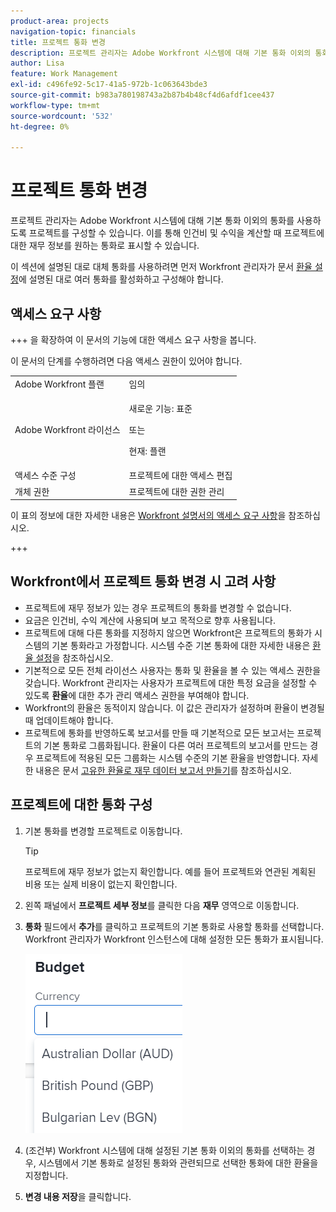 ```yaml
---
product-area: projects
navigation-topic: financials
title: 프로젝트 통화 변경
description: 프로젝트 관리자는 Adobe Workfront 시스템에 대해 기본 통화 이외의 통화를 사용하도록 프로젝트를 구성할 수 있습니다. 이를 통해 인건비 및 수익을 계산할 때 프로젝트에 대한 재무 정보를 원하는 통화로 표시할 수 있습니다.
author: Lisa
feature: Work Management
exl-id: c496fe92-5c17-41a5-972b-1c063643bde3
source-git-commit: b983a780198743a2b87b4b48cf4d6afdf1cee437
workflow-type: tm+mt
source-wordcount: '532'
ht-degree: 0%

---
```


# 프로젝트 통화 변경

프로젝트 관리자는 Adobe Workfront 시스템에 대해 기본 통화 이외의 통화를 사용하도록 프로젝트를 구성할 수 있습니다. 이를 통해 인건비 및 수익을 계산할 때 프로젝트에 대한 재무 정보를 원하는 통화로 표시할 수 있습니다.

이 섹션에 설명된 대로 대체 통화를 사용하려면 먼저 Workfront 관리자가 문서 [환율 설정](../../../administration-and-setup/manage-workfront/exchange-rates/set-up-exchange-rates.md)에 설명된 대로 여러 통화를 활성화하고 구성해야 합니다.

## 액세스 요구 사항

+++ 을 확장하여 이 문서의 기능에 대한 액세스 요구 사항을 봅니다.

이 문서의 단계를 수행하려면 다음 액세스 권한이 있어야 합니다.

<table style="table-layout:auto"> 
 <col> 
 <col> 
 <tbody> 
  <tr> 
   <td role="rowheader">Adobe Workfront 플랜</td> 
   <td>임의</td> 
  </tr> 
  <tr> 
   <td role="rowheader">Adobe Workfront 라이선스</td> 
   <td>
   <p>새로운 기능: 표준</p>
   <p>또는</p>
   <p>현재: 플랜</p></td> 
  </tr> 
  <tr> 
   <td role="rowheader">액세스 수준 구성</td> 
   <td>프로젝트에 대한 액세스 편집</td> 
  </tr> 
  <tr> 
   <td role="rowheader">개체 권한</td> 
   <td>프로젝트에 대한 권한 관리</td> 
  </tr> 
 </tbody> 
</table>

이 표의 정보에 대한 자세한 내용은 [Workfront 설명서의 액세스 요구 사항](/help/quicksilver/administration-and-setup/add-users/access-levels-and-object-permissions/access-level-requirements-in-documentation.md)을 참조하십시오.

+++

## Workfront에서 프로젝트 통화 변경 시 고려 사항

* 프로젝트에 재무 정보가 있는 경우 프로젝트의 통화를 변경할 수 없습니다.
* 요금은 인건비, 수익 계산에 사용되며 보고 목적으로 향후 사용됩니다.
* 프로젝트에 대해 다른 통화를 지정하지 않으면 Workfront은 프로젝트의 통화가 시스템의 기본 통화라고 가정합니다. 시스템 수준 기본 통화에 대한 자세한 내용은 [환율 설정](../../../administration-and-setup/manage-workfront/exchange-rates/set-up-exchange-rates.md)을 참조하십시오.
* 기본적으로 모든 전체 라이선스 사용자는 통화 및 환율을 볼 수 있는 액세스 권한을 갖습니다. Workfront 관리자는 사용자가 프로젝트에 대한 특정 요금을 설정할 수 있도록 **환율**&#x200B;에 대한 추가 관리 액세스 권한을 부여해야 합니다.
* Workfront의 환율은 동적이지 않습니다. 이 값은 관리자가 설정하며 환율이 변경될 때 업데이트해야 합니다.
* 프로젝트에 통화를 반영하도록 보고서를 만들 때 기본적으로 모든 보고서는 프로젝트의 기본 통화로 그룹화됩니다. 환율이 다른 여러 프로젝트의 보고서를 만드는 경우 프로젝트에 적용된 모든 그룹화는 시스템 수준의 기본 환율을 반영합니다. 자세한 내용은 문서 [고유한 환율로 재무 데이터 보고서 만들기](../../../reports-and-dashboards/reports/creating-and-managing-reports/create-financial-data-reports-unique-exchange-rates.md)를 참조하십시오.

## 프로젝트에 대한 통화 구성

1. 기본 통화를 변경할 프로젝트로 이동합니다.

   >[!TIP]
   >
   >프로젝트에 재무 정보가 없는지 확인합니다. 예를 들어 프로젝트와 연관된 계획된 비용 또는 실제 비용이 없는지 확인합니다.

1. 왼쪽 패널에서 **프로젝트 세부 정보**&#x200B;를 클릭한 다음 **재무** 영역으로 이동합니다.
1. **통화** 필드에서 **추가**&#x200B;를 클릭하고 프로젝트의 기본 통화로 사용할 통화를 선택합니다. Workfront 관리자가 Workfront 인스턴스에 대해 설정한 모든 통화가 표시됩니다.

   ![프로젝트의 통화](assets/currency-on-project-expanded-nwe.png)

1. (조건부) Workfront 시스템에 대해 설정된 기본 통화 이외의 통화를 선택하는 경우, 시스템에서 기본 통화로 설정된 통화와 관련되므로 선택한 통화에 대한 환율을 지정합니다.
1. **변경 내용 저장**&#x200B;을 클릭합니다.
